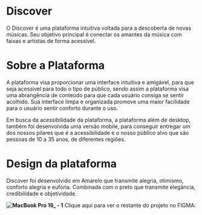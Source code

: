 # Discover
O Discover é uma plataforma intuitiva voltada para a descoberta de novas músicas. Seu objetivo principal é conectar os amantes da música com faixas e artistas de forma acessível.

# Sobre a Plataforma
A plataforma visa proporcionar uma interface intuitiva e amigável, para que seja acessivel para todo o tipo de público, sendo assim a plataforma visa uma abrangência de conteúdo para que cada usuário consiga se sentir acolhido. Sua interface limpa e organizada promove uma maior facilidade para o usuário sentir conforto durante o uso.

Em busca da acessibilidade da plataforma, a plataforma além de desktop, também foi desenvolvida uma versão mobile, para conseguir entregar um dos nossos pilares que é a acessibilidade e o nosso público alvo que são pessoas de 10 a 35 anos, de diferentes regiões.


# Design da plataforma
Discover foi desenvolvido em Amarelo que transmite alegria, otimismo, conforto alegria e euforia.
Combinada com o preto que transmite elegância, credibilidade e objetividade.

**![MacBook Pro 16_ - 1](https://github.com/ichcamile/Discover/assets/84331711/d7298ae6-0571-4e1d-9679-d99c7617f8ec)**
Clique aqui para ver o restante do projeto no FIGMA:

